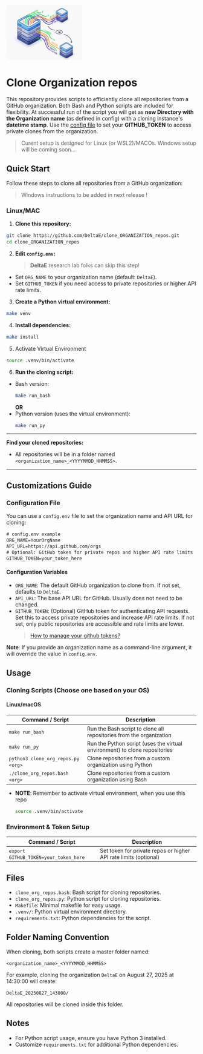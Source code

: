 <img src="docs/static/org_gitrepo_cloner_logo_202508.png" alt="Cloner Logo" width="200"/>


 # Clone Organization repos

This repository provides scripts to efficiently clone all repositories from a GitHub organization. Both Bash and Python scripts are included for flexibility. At successful run of the script you will get as __new Directory with the Organization name__ (as defined in config) with a cloning instance's __datetime stamp__. Use the [config file](https://github.com/DeltaE/clone_ORGANIZATION_repos/blob/main/config.env) to set your __GITHUB_TOKEN__ to access private clones from the organization.

> Curent setup is designed for Linux (or WSL2)/MACOs. Windows setup will be coming soon...

## Quick Start

Follow these steps to clone all repositories from a GitHub organization:

 > Windows instructions to be added in next release !

### Linux/MAC
1. **Clone this repository:**
  ```bash
  git clone https://github.com/DeltaE/clone_ORGANIZATION_repos.git
  cd clone_ORGANIZATION_repos
  ```

2. **Edit `config.env`:**
   > __DeltaE__ research lab folks can skip this step!
  - Set `ORG_NAME` to your organization name (default: `DeltaE`).
  - Set `GITHUB_TOKEN` if you need access to private repositories or higher API rate limits.

3. **Create a Python virtual environment:**
  ```bash
  make venv
  ```

4. **Install dependencies:**
  ```bash
  make install
  ```

5. Activate Virtual Environment
  ```bash
  source .venv/bin/activate
  ```

6. **Run the cloning script:**
  - Bash version:
    ```bash
    make run_bash
    ```
    __OR__
  - Python version (uses the virtual environment):
    ```bash
    make run_py
    ```

---
**Find your cloned repositories:**
  - All repositories will be in a folder named `<organization_name>_<YYYYMMDD_HHMMSS>`.

---
## Customizations Guide

### Configuration File

You can use a `config.env` file to set the organization name and API URL for cloning:

```env
# config.env example
ORG_NAME=YourOrgName
API_URL=https://api.github.com/orgs
# Optional: GitHub token for private repos and higher API rate limits
GITHUB_TOKEN=your_token_here
```
#### Configuration Variables
- `ORG_NAME`: The default GitHub organization to clone from. If not set, defaults to `DeltaE`.
- `API_URL`: The base API URL for GitHub. Usually does not need to be changed.
- `GITHUB_TOKEN`: (Optional) GitHub token for authenticating API requests. Set this to access private repositories and increase API rate limits. If not set, only public repositories are accessible and rate limits are lower.
  > [How to manage your github tokens?](https://docs.github.com/en/authentication/keeping-your-account-and-data-secure/managing-your-personal-access-tokens)

__Note__: If you provide an organization name as a command-line argument, it will override the value in `config.env`.


## Usage


### Cloning Scripts (Choose one based on your OS)

#### Linux/macOS
| Command / Script                          | Description                                                                 |
|-------------------------------------------|-----------------------------------------------------------------------------|
| `make run_bash`                          | Run the Bash script to clone all repositories from the organization         |
| `make run_py`                            | Run the Python script (uses the virtual environment) to clone repositories  |
| `python3 clone_org_repos.py <org>`        | Clone repositories from a custom organization using Python                  |
| `./clone_org_repos.bash <org>`           | Clone repositories from a custom organization using Bash                    |

- __NOTE__: 
  Remember to activate virtual environment, when you use this repo

  ```bash
  source .venv/bin/activate
  ```

### Environment & Token Setup
| Command / Script                          | Description                                                                 |
|-------------------------------------------|-----------------------------------------------------------------------------|
| `export GITHUB_TOKEN=your_token_here`     | Set token for private repos or higher API rate limits (optional)            |


## Files

- `clone_org_repos.bash`: Bash script for cloning repositories.
- `clone_org_repos.py`: Python script for cloning repositories.
- `Makefile`: Minimal makefile for easy usage.
- `.venv/`: Python virtual environment directory.
- `requirements.txt`: Python dependencies for the script.





## Folder Naming Convention

When cloning, both scripts create a master folder named:

```
<organization_name>_<YYYYMMDD_HHMMSS>
```

For example, cloning the organization `DeltaE` on August 27, 2025 at 14:30:00 will create:

```
DeltaE_20250827_143000/
```

All repositories will be cloned inside this folder.

## Notes

- For Python script usage, ensure you have Python 3 installed.
- Customize `requirements.txt` for additional Python dependencies.
